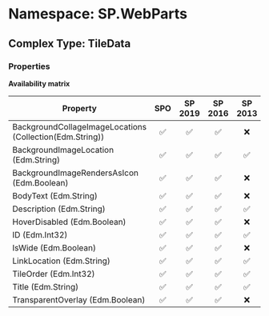 # Namespace: SP.WebParts

## Complex Type: TileData

### Properties

**Availability matrix**

Property | SPO | SP 2019 | SP 2016 | SP 2013
----------|:---:|:-------:|:-------:|:-------:
BackgroundCollageImageLocations (Collection(Edm.String)) | ✅ | ✅ | ✅ | ❌
BackgroundImageLocation (Edm.String) | ✅ | ✅ | ✅ | ✅
BackgroundImageRendersAsIcon (Edm.Boolean) | ✅ | ✅ | ✅ | ❌
BodyText (Edm.String) | ✅ | ✅ | ✅ | ❌
Description (Edm.String) | ✅ | ✅ | ✅ | ✅
HoverDisabled (Edm.Boolean) | ✅ | ✅ | ✅ | ❌
ID (Edm.Int32) | ✅ | ✅ | ✅ | ✅
IsWide (Edm.Boolean) | ✅ | ✅ | ✅ | ❌
LinkLocation (Edm.String) | ✅ | ✅ | ✅ | ✅
TileOrder (Edm.Int32) | ✅ | ✅ | ✅ | ✅
Title (Edm.String) | ✅ | ✅ | ✅ | ✅
TransparentOverlay (Edm.Boolean) | ✅ | ✅ | ✅ | ❌